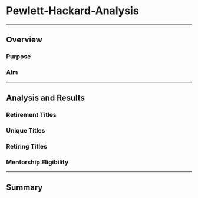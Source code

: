 # Pewlett-Hackard-Analysis

---
## Overview 

### Purpose 

### Aim 

---
## Analysis and Results 

### Retirement Titles 

### Unique Titles 

### Retiring Titles 

### Mentorship Eligibility 

---
## Summary 
